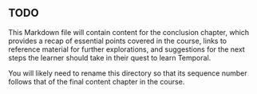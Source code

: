 ## TODO
This Markdown file will contain content for the conclusion chapter, 
which provides a recap of essential points covered in the course, 
links to reference material for further explorations, and suggestions
for the next steps the learner should take in their quest to learn
Temporal. 

You will likely need to rename this directory so that its sequence
number follows that of the final content chapter in the course.

